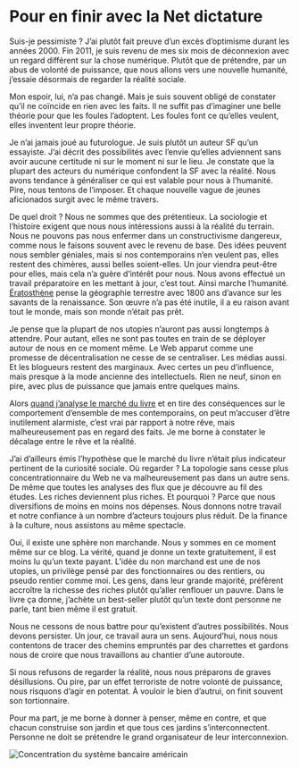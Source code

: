# Pour en finir avec la Net dictature

Suis-je pessimiste ? J’ai plutôt fait preuve d’un excès d’optimisme durant les années 2000. Fin 2011, je suis revenu de mes six mois de déconnexion avec un regard différent sur la chose numérique. Plutôt que de prétendre, par un abus de volonté de puissance, que nous allons vers une nouvelle humanité, j’essaie désormais de regarder la réalité sociale.<span id="more-34521"></span>

Mon espoir, lui, n’a pas changé. Mais je suis souvent obligé de constater qu’il ne coïncide en rien avec les faits. Il ne suffit pas d’imaginer une belle théorie pour que les foules l’adoptent. Les foules font ce qu’elles veulent, elles inventent leur propre théorie.

Je n’ai jamais joué au futurologue. Je suis plutôt un auteur SF qu’un essayiste. J’ai décrit des possibilités avec l’envie qu’elles adviennent sans avoir aucune certitude ni sur le moment ni sur le lieu. Je constate que la plupart des acteurs du numérique confondent la SF avec la réalité. Nous avons tendance à généraliser ce qui est valable pour nous à l’humanité. Pire, nous tentons de l’imposer. Et chaque nouvelle vague de jeunes aficionados surgit avec le même travers.

De quel droit ? Nous ne sommes que des prétentieux. La sociologie et l’histoire exigent que nous nous intéressions aussi à la réalité du terrain. Nous ne pouvons pas nous enfermer dans un constructivisme dangereux, comme nous le faisons souvent avec le revenu de base. Des idées peuvent nous sembler géniales, mais si nos contemporains n’en veulent pas, elles restent des chimères, aussi belles soient-elles. Un jour viendra peut-être pour elles, mais cela n’a guère d’intérêt pour nous. Nous avons effectué un travail préparatoire en les mettant à jour, c’est tout. Ainsi marche l’humanité. [Ératosthène](https://tcrouzet.com/eratosthene/) pense la géographie terrestre avec 1800 ans d’avance sur les savants de la renaissance. Son œuvre n’a pas été inutile, il a eu raison avant tout le monde, mais son monde n’était pas prêt.

Je pense que la plupart de nos utopies n’auront pas aussi longtemps à attendre. Pour autant, elles ne sont pas toutes en train de se déployer autour de nous en ce moment même. Le Web apparut comme une promesse de décentralisation ne cesse de se centraliser. Les médias aussi. Et les blogueurs restent des marginaux. Avec certes un peu d’influence, mais presque à la mode ancienne des intellectuels. Rien ne neuf, sinon en pire, avec plus de puissance que jamais entre quelques mains.

Alors [quand j’analyse le marché du livre](https://tcrouzet.com/tag/best-sellers/) et en tire des conséquences sur le comportement d’ensemble de mes contemporains, on peut m’accuser d’être inutilement alarmiste, c’est vrai par rapport à notre rêve, mais malheureusement pas en regard des faits. Je me borne à constater le décalage entre le rêve et la réalité.

J’ai d’ailleurs émis l’hypothèse que le marché du livre n’était plus indicateur pertinent de la curiosité sociale. Où regarder ? La topologie sans cesse plus concentrationnaire du Web ne va malheureusement pas dans un autre sens. De même que toutes les analyses des flux que je découvre au fil des études. Les riches deviennent plus riches. Et pourquoi ? Parce que nous diversifions de moins en moins nos dépenses. Nous donnons notre travail et notre confiance à un nombre d’acteurs toujours plus réduit. De la finance à la culture, nous assistons au même spectacle.

Oui, il existe une sphère non marchande. Nous y sommes en ce moment même sur ce blog. La vérité, quand je donne un texte gratuitement, il est moins lu qu’un texte payant. L’idée du non marchand est une de nos utopies, un privilège pensé par des fonctionnaires ou des rentiers, ou pseudo rentier comme moi. Les gens, dans leur grande majorité, préfèrent accroître la richesse des riches plutôt qu’aller renflouer un pauvre. Dans le livre ça donne, j’achète un best-seller plutôt qu’un texte dont personne ne parle, tant bien même il est gratuit.

Nous ne cessons de nous battre pour qu’existent d’autres possibilités. Nous devons persister. Un jour, ce travail aura un sens. Aujourd’hui, nous nous contentons de tracer des chemins empruntés par des charrettes et gardons nous de croire que nous travaillons au chantier d’une autoroute.

Si nous refusons de regarder la réalité, nous nous préparons de graves désillusions. Ou pire, par un effet terroriste de notre volonté de puissance, nous risquons d’agir en potentat. À vouloir le bien d’autrui, on finit souvent son tortionnaire.

Pour ma part, je me borne à donner à penser, même en contre, et que chacun construise son jardin et que tous ces jardins s’interconnectent. Personne ne doit se prétendre le grand organisateur de leur interconnexion.

![Concentration du système bancaire américain](https://tcrouzet.com/images_tc/2014/02/concentration.jpg)